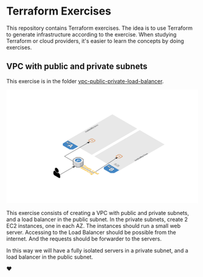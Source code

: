 # Terraform Exercises
This repository contains Terraform exercises. The idea is to use Terraform to generate infrastructure according to the exercise. When studying Terraform or cloud providers,
it's easier to learn the concepts by doing exercises.

## VPC with public and private subnets

This exercise is in the folder [vpc-public-private-load-balancer](./vpc-public-private-load-balancer/).

![Exercise diagram](./vpc-public-private-load-balancer/exercise-web-architecture.png)

This exercise consists of creating a VPC with public and private subnets, and a load balancer in the public subnet.
In the private subnets, create 2 EC2 instances, one in each AZ. The instances should run a small web server.
Accessing to the Load Balancer should be possible from the internet. And the requests should be forwarder to the servers.

In this way we will have a fully isolated servers in a private subnet, and a load balancer in the public subnet.

❤️
